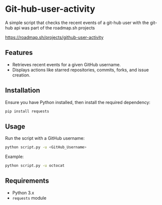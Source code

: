 # Git-hub-user-activity
A simple script that checks the recent events of a git-hub user with the git-hub api was part of the roadmap.sh projects

https://roadmap.sh/projects/github-user-activity

## Features  
- Retrieves recent events for a given GitHub username.  
- Displays actions like starred repositories, commits, forks, and issue creation.  

## Installation  
Ensure you have Python installed, then install the required dependency:  
```bash
pip install requests
```

## Usage  
Run the script with a GitHub username:  
```bash
python script.py -u <GitHub_Username>
```

Example:  
```bash
python script.py -u octocat
```

## Requirements  
- Python 3.x  
- `requests` module

